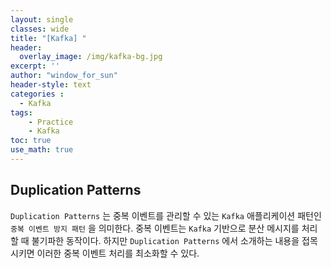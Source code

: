 ```yaml
--- 
layout: single
classes: wide
title: "[Kafka] "
header:
  overlay_image: /img/kafka-bg.jpg
excerpt: ''
author: "window_for_sun"
header-style: text
categories :
  - Kafka
tags:
    - Practice
    - Kafka
toc: true
use_math: true
---  
```


## Duplication Patterns
`Duplication Patterns` 는 중복 이벤트를 관리할 수 있는 `Kafka` 애플리케이션 패턴인 `중복 이벤트 방지 패턴` 을 의미한다. 
중복 이벤트는 `Kafka` 기반으로 분산 메시지를 처리할 때 불기파한 동작이다. 
하지만 `Duplication Patterns` 에서 소개하는 내용을 접목시키면 이러한 중복 이벤트 처리를 최소화할 수 있다.  
